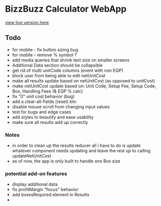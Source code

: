 # BizzBuzz Calculator WebApp

[view live version here](https://bizzbuzz-calculator.netlify.app)

## Todo

- for moblie - fix button sizing bug 
- for mobile - remove % symbol ?
- add media queries that shrink text size on smaller screens
- Additional Data section should be collapsible
- get rid of multi unitCode columns (event with non EQP)
- block user from being able to edit netUnitCost
- make all results update based on netUnitCost (as opposed to unitCost)
- make netUnitCost update based on: Unit Code, Setup Fee, Setup Code, Box, Handling Fees (& EQP % calc)
- fix "0" unit cost behavior (bug)
- add a clear-all-fields (reset) btn
- disable mouse scroll from changing input values
- test for bugs and edge cases
- add styles to beautify and ease usability
- make sure all results add up correctly

### Notes

- in order to clean up the results reducer all i have to do is update whatever component needs updating and leave the rest up to calling updateNetUnitCost
- as of now, the app is only built to handle one Box size

### potential add-on features

- display additional data
- fix profitMargin "focus" behavior
- add boxesRequired element in Results
- 